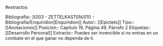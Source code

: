 #extractos 

Bibliografía:: [[003 - ZETTELKASTEN/010 - Bibliografía/Enquiridion|Enquiridion]]
Autor:: [[Epicteto]]
Tipo:: [[Anotaciones]]
Posición:: Capítulo 19, Página 49, Párrafo 2
Etiquetas:: [[Desarrollo Personal]]
Extracto:: Puedes ser invencible si no entras en un combate en el que ganar no dependa de ti.